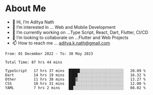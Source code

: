 # About Me

- 👋 Hi, I’m Aditya Nath
- 👀 I’m interested in ... Web and Mobile Development
- 🌱 I’m currently working on ...Type Script, React, Dart, Flutter, CI/CD
- 💞️ I’m looking to collaborate on ...Flutter and Web Projects
- 📫 How to reach me ... aditya.k.nath@gmail.com

<!--START_SECTION:waka-->

```text
From: 01 December 2022 - To: 30 May 2023

Total Time: 87 hrs 44 mins

TypeScript   17 hrs 37 mins  █████░░░░░░░░░░░░░░░░░░░░   20.09 %
Dart         14 hrs 19 mins  ████░░░░░░░░░░░░░░░░░░░░░   16.32 %
Other        11 hrs 38 mins  ███▒░░░░░░░░░░░░░░░░░░░░░   13.27 %
CSS          10 hrs 31 mins  ███░░░░░░░░░░░░░░░░░░░░░░   12.00 %
YAML         7 hrs 2 mins    ██░░░░░░░░░░░░░░░░░░░░░░░   08.02 %
```

<!--END_SECTION:waka-->

<!---
kronosking007/kronosking007 is a ✨ special ✨ repository because its `README.md` (this file) appears on your GitHub profile.
You can click the Preview link to take a look at your changes.
--->
